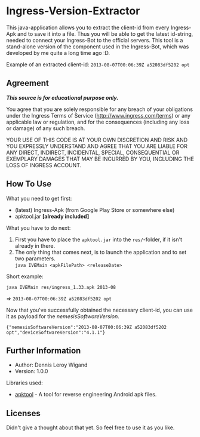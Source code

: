 Ingress-Version-Extractor
==================

This java-application allows you to extract the client-id from every Ingress-Apk and to save it into a file. Thus you will be able to get the latest id-string, needed to connect your Ingress-Bot to the official servers. This tool is a stand-alone version of the component used in the Ingress-Bot, which was developed by me quite a long time ago :D.

Example of an extracted client-id: `2013-08-07T00:06:39Z a52083df5202 opt`

Agreement
---------

***This source is for educational purpose only.***

You agree that you are solely responsible for any breach of your obligations under the Ingress Terms of Service (http://www.ingress.com/terms) or any applicable law or regulation, and for the consequences (including any loss or damage) of any such breach.

YOUR USE OF THIS CODE IS AT YOUR OWN DISCRETION AND RISK AND YOU EXPRESSLY UNDERSTAND AND AGREE THAT YOU ARE LIABLE FOR ANY DIRECT, INDIRECT, INCIDENTAL, SPECIAL, CONSEQUENTIAL OR EXEMPLARY DAMAGES THAT MAY BE INCURRED BY YOU, INCLUDING THE LOSS OF INGRESS ACCOUNT.

How To Use
------------------

What you need to get first:

* (latest) Ingress-Apk (from Google Play Store or somewhere else)
* apktool.jar **[already included]**

What you have to do next:

1. First you have to place the `apktool.jar` into the `res/`-folder, if it isn't already in there.
2. The only thing that comes next, is to launch the application and to set two parameters.<br />`java IVEMain <apkFilePath> <releaseDate>`

Short example:

`java IVEMain res/ingress_1.33.apk 2013-08`

=> `2013-08-07T00:06:39Z a52083df5202 opt`

Now that you've successfully obtained the necessary client-id, you can use it as payload for the *nemesisSoftwareVersion*.

`{"nemesisSoftwareVersion":"2013-08-07T00:06:39Z a52083df5202 opt","deviceSoftwareVersion":"4.1.1"}`

Further Information
---------------------------

* Author: Dennis Leroy Wigand
* Version: 1.0.0

Libraries used:

* [apktool](http://code.google.com/p/android-apktool/) - A tool for reverse engineering Android apk files.

Licenses
-------------

Didn't give a thought about that yet. So feel free to use it as you like.
